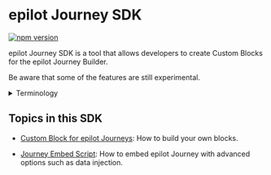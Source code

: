 # epilot Journey SDK
[![npm version](https://badge.fury.io/js/@epilot%2Fepilot-journey-sdk.svg)](https://www.npmjs.com/package/@epilot/epilot-journey-sdk)

epilot Journey SDK is a tool that allows developers to create Custom Blocks for the epilot Journey Builder.

Be aware that some of the features are still experimental.

<details>
  <summary>Terminology</summary>
  <p>
    <strong>Journey Builder:</strong> is a tool for building flexible Journeys in the 360 epilot platform.
  </p>
  <p>
    <strong>The configuring user:</strong> is a user of epilot 360 that has access to the tool Journey Builder.
  </p>
</details>

## Topics in this SDK

* [Custom Block for epilot Journeys](custom-block.md): How to build your own blocks.

* [Journey Embed Script](embed-script.md): How to embed epilot Journey with advanced options such as data injection.

